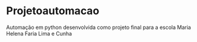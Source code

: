 # Projetoautomacao
Automação em python desenvolvida como projeto final para a escola Maria Helena Faria Lima e Cunha
